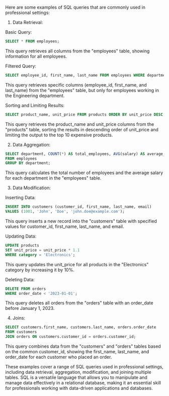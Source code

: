 Here are some examples of SQL queries that are commonly used in professional settings:

1. Data Retrieval:

Basic Query:
```sql
SELECT * FROM employees;
```
This query retrieves all columns from the "employees" table, showing information for all employees.

Filtered Query:
```sql
SELECT employee_id, first_name, last_name FROM employees WHERE department = 'Engineering';
```
This query retrieves specific columns (employee_id, first_name, and last_name) from the "employees" table, but only for employees working in the Engineering department.

Sorting and Limiting Results:
```sql
SELECT product_name, unit_price FROM products ORDER BY unit_price DESC LIMIT 10;
```
This query retrieves the product_name and unit_price columns from the "products" table, sorting the results in descending order of unit_price and limiting the output to the top 10 expensive products.

2. Data Aggregation:

```sql
SELECT department, COUNT(*) AS total_employees, AVG(salary) AS average_salary
FROM employees
GROUP BY department;
```
This query calculates the total number of employees and the average salary for each department in the "employees" table.

3. Data Modification:

Inserting Data:
```sql
INSERT INTO customers (customer_id, first_name, last_name, email)
VALUES (1001, 'John', 'Doe', 'john.doe@example.com');
```
This query inserts a new record into the "customers" table with specified values for customer_id, first_name, last_name, and email.

Updating Data:
```sql
UPDATE products
SET unit_price = unit_price * 1.1
WHERE category = 'Electronics';
```
This query updates the unit_price for all products in the "Electronics" category by increasing it by 10%.

Deleting Data:
```sql
DELETE FROM orders
WHERE order_date < '2023-01-01';
```
This query deletes all orders from the "orders" table with an order_date before January 1, 2023.

4. Joins:

```sql
SELECT customers.first_name, customers.last_name, orders.order_date
FROM customers
JOIN orders ON customers.customer_id = orders.customer_id;
```
This query combines data from the "customers" and "orders" tables based on the common customer_id, showing the first_name, last_name, and order_date for each customer who placed an order.

These examples cover a range of SQL queries used in professional settings, including data retrieval, aggregation, modification, and joining multiple tables.
SQL is a versatile language that allows you to manipulate and manage data effectively in a relational database, making it an essential skill for professionals working with data-driven applications and databases.
